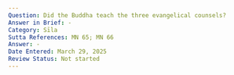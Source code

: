 ```yaml
---
Question: Did the Buddha teach the three evangelical counsels?
Answer in Brief: -
Category: Sīla
Sutta References: MN 65; MN 66
Answer: -
Date Entered: March 29, 2025
Review Status: Not started
---
```

